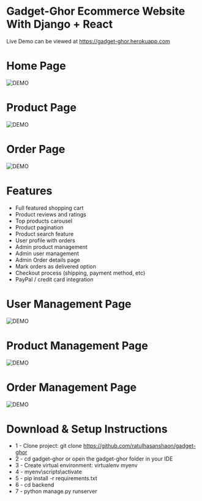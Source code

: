 # Gadget-Ghor Ecommerce Website With Django + React



Live Demo can be viewed at https://gadget-ghor.herokuapp.com



# Home Page
![DEMO](../master/static/images/Homepage.jpg)

# Product Page
![DEMO](../master/static/images/Productpage.jpg)

# Order Page
![DEMO](../master/static/images/Orderpage.jpg)



# Features
* Full featured shopping cart
* Product reviews and ratings
* Top products carousel
* Product pagination
* Product search feature
* User profile with orders
* Admin product management
* Admin user management
* Admin Order details page
* Mark orders as delivered option
* Checkout process (shipping, payment method, etc)
* PayPal / credit card integration

# User Management Page
![DEMO](../master/static/images/UserManagement.jpg)

# Product Management Page
![DEMO](../master/static/images/ProductManagement.jpg)

# Order Management Page
![DEMO](../master/static/images/OrderManagement.jpg)

# Download & Setup Instructions

* 1 - Clone project: git clone https://github.com/ratulhasanshaon/gadget-ghor
* 2 - cd gadget-ghor or open the gadget-ghor folder in your IDE
* 3 - Create virtual environment: virtualenv myenv
* 4 - myenv\scripts\activate
* 5 - pip install -r requirements.txt
* 6 - cd backend
* 7 - python manage.py runserver


